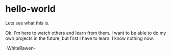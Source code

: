 # hello-world
Lets see what this is.

Ok. I'm here to watch others and learn from them. I want to be able to do my own projects in the future, but first I have to learn. I know nothing now.

 -WhiteRawen-
